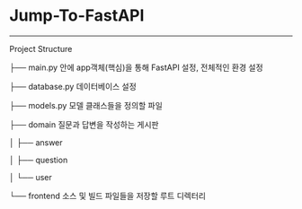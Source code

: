 # Jump-To-FastAPI
----------------------------------------------
Project Structure

├── main.py        안에 app객체(핵심)을 통해 FastAPI 설정, 전체적인 환경 설정

├── database.py   데이터베이스 설정

├── models.py     모델 클래스들을 정의할 파일

├── domain        질문과 답변을 작성하는 게시판

│   ├── answer

│   ├── question

│   └── user

└── frontend       소스 및 빌드 파일들을 저장할 루트 디렉터리
